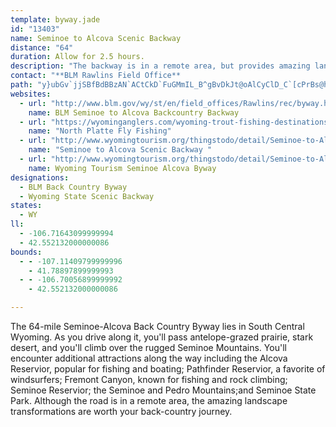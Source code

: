 ```yaml
---
template: byway.jade
id: "13403"
name: Seminoe to Alcova Scenic Backway
distance: "64"
duration: Allow for 2.5 hours.
description: "The backway is in a remote area, but provides amazing landscape transformations while traversing the Seminoe Mountains, the Pedro Mountains, and Fremont Canyon."
contact: "**BLM Rawlins Field Office**                                      \r\n1300 North Third                                             \r\nPO Box 2407                                                     \r\nRawlins, WY 82301                                          \r\n307-328-4200                                       \r\nFax: 307-328-4224                                                       \r\n\r\n\r\n\r\n"
path: "y}ubGv`jjSBfBdBBzAN`ACtCkD`FuGMmIL_B^gBvDkJt@oAlCyClD_C`[cPrBs@hJeA|AY|DsArAk@hBmArC_CrD_F|AaCxBkCbAg@rAShBXnBjA|@rAxDzN~@zBrAdCrBnCxCdCvDjCzNvK`BdAhCr@hIA|AR|CdAhCdB|i@dl@vCrC`I~IrClDlBrDrGfQbCjHRv@TdCtA|Xh@|DnAvDrAtBbAhArBtA|XnJzJjEfFpApVnCzDjAhD~AdDbCxAvAvCrDz@rAjKzSrDfGlClCbE`CxOdDrIRlCVn@HvB|@~@Rxg@lGr@?nA_@`FkDrBgAxBeBlDuDrCaBbDeAdCk@zC_@rCG|QnBxE^xEl@jHvBz@EpBsChDuG^e@`JuJz@i@`B[hAEbCJbGf@nJfBvMrCpC^x@OdXgO~GmFrF_GlSmXxHcF`Bu@nAC~Av@tNbKdAh@|@N|AGz^{D`Z_CnBTfFvA|QrFjBLrAAlG_Af@Q~@q@h@m@|FsIpAaB|@q@~q@a]|CwAbBa@~@EdGRnC^~Aj@bCdB|EzFbGhGdQrOzB`BtOjH|CfArFfAhCPrBEpIm@zn@}GdsAwL~PqAjQaBxq@sEhAb@rBrAj~@r{@rCpDv]bo@`Vxc@rDxDlF~CbIbExAdAdGfIxA~ArFjF|AhAlHlDrBpAlTzT~j@tm@|EtG|NnZbHdObApAbBxAvItDlDpA|GrAfVjDxBz@pFtChDjCbF~Fr@f@f@RtBXnMgAhIe@nD[hE}@zIgC~AY~a@_FhBPtAl@xd@~ZxLrIrHzE|Ap@`MxAl@RxEpCbBnAlSnU|GlIbEfGt@l@fAd@vGlBbAJbBKt@Yp@aApCkJfDiN^aAx@yAtB_@pZ?|CPbAt@xC|AvE`EtLhNh@`AxXh}@fH|SpJ`Xr@bDrHbi@bAlF|A|F|DzMda@rpAnNpa@xCbI|AxErIdTjE`KtNzW`J`L~GxF`AzAXtAlFja@ZvA|@xArFzGx@l@~@XjD\\pNf@`LxBtHxJbHhIlBzCdAbCvFpPrB~EnB`DlThYhA~@hDzB~@^|AVfD?rCrBtBzCbBpDxBhBvGtJ`@~@dAxDTrABdCOxCHfCd@~H`Gha@JpAOlGXdEnAbMvDvSHpAFrCWfIDzBJpBb@|ClDtP^jCb@pAp@xA|@nArGpHfAtCNjATr@|CtB|EzIZ|@\\jBh@zDrGdUlBrFfGnKn@jC|@~En@xAr@`AdAdA|FtCbAVvIl@|D{Ad@KbBFb@Gn@s@RmBJe@|@yATKd@BlAh@~AAb@Yn@eAb@gAd@kC?aBYmBNyFR}An@{AtAyB`CyBNg@?}@iAoGIeAHy@TaAbAkCD[Ei@wE{Je@sAOq@[iEm@sD@y@L]lD}DN_@JyBe@kFCyAb@_C|DcJ^{A?qAo@sDCq@LsCJo@N]VStAs@dAKh@P\\ETGLWPqBo@}IHQZGf@`GP`@l@HrBi@`A^RAbAy@h@Kx@FZC`@[VDRPL^PpBTf@tAdAbAf@v@LrDg@x@_@bCyCh@Sh@DZl@bArFJXf@RJGNe@{@aFu@{WJoCp@yDf@m@t@IZPfAlAr@^Z?^QTo@Cs@kDgLImBDkCE{Ae@cC?o@N_@b@c@VGjBFt@Yb@y@j@cEx@o@HATPl@tAPV|@ZZMvAsCx@M^Sd@eBb@mCX_CNaCH_@bGeO|@iC`BsHN_@LKN?TP`F`Md@Xh@WXg@fCmGf@a@f@C`@PfBdERx@XtCdBxH~AfJb@fAhA`A|Bv@lKrFpC~BjYpZdAz@dB\\rMz@v[nGp@DpAYd@a@t@gAvBwEx@_Ah@Sz@BxAr@|@n@nAvAv@rB^rB~@fk@X~Cd@fB\\x@nAjB|@r@nUbLrCdBrBtBnApBxArEXdBVxC@zDO`MNbEXdC|DhT~@xHbEfd@X~Bh@lCjAlD|Rlc@hFpHpCtChCzAvCb@`D@`BObC_AhAy@xDyD|J_Kv@aA|@yAhAmCrAqFnEcTr@uBr@aB~BcD`LwJlCwChA{ArBsDzn@{oAvByDt@y@x@y@lD_CxBq@tB_@ha@uExBBjALtCx@vDzB~@|@hBbC~uAxxBpH|Kvn@jbAlFdHlCrCzL`L`OzL~h@~a@~XhUnJ`Hh`CvzAxq@r`@dC`B|BxBbCxCfE`I|CxEtDfErNdLv`@pYlEnCzExBxA^pE~@fGl@|cAxCdFl@xIjB|s@hRpo@tT`YbKrU~HjiDllAzzCxdAvBlApIrG~AnAlCvClIzNbA`D~@fFNlBBrFMrC_ChYIfCLxCtChPfBhItA|E|ArDt@hAfAjAdCrArBX|AErAUx@]n@_@dBgBbA_Bh@gB^cCNcCIqDy@uOeAeQIsA@sBb@cDd@aB`@y@hByBdAy@r@YbC_@`J?hB\\bA^~@l@bFzFpXp\\t@t@fAj@x@VnBJ`Hq@fDs@z@]|BsAhA_@n@GdBPpAr@^r@^fAXlCCvGO|DgHpd@yBbUOfFTxFXrChBvHfB|DpArBvBfC`gEdgEdCbCpCfBpB`AnDx@tDXlD?d\\gEzJq@fqAgGz[oBxd@sBlIWjKs@~Pm@xAj@rAz@"
websites: 
  - url: "http://www.blm.gov/wy/st/en/field_offices/Rawlins/rec/byway.html"
    name: BLM Seminoe to Alcova Backcountry Backway
  - url: "https://wyominganglers.com/wyoming-trout-fishing-destinations/north-platte-fly-fishing/"
    name: "North Platte Fly Fishing"
  - url: "http://www.wyomingtourism.org/thingstodo/detail/Seminoe-to-Alcova-Scenic-Backway/31252"
    name: "Seminoe to Alcova Scenic Backway "
  - url: "http://www.wyomingtourism.org/thingstodo/detail/Seminoe-to-Alcova-Scenic-Backway/31252"
    name: Wyoming Tourism Seminoe Alcova Byway
designations: 
  - BLM Back Country Byway
  - Wyoming State Scenic Backway
states: 
  - WY
ll: 
  - -106.71643099999994
  - 42.552132000000086
bounds: 
  - - -107.11409799999996
    - 41.78897899999993
  - - -106.70056899999992
    - 42.552132000000086

---
```


<p>The 64-mile Seminoe-Alcova Back Country Byway lies in South Central Wyoming. As you drive along it, you'll pass antelope-grazed prairie, stark desert, and you'll climb over the rugged Seminoe Mountains. You'll encounter additional attractions along the way including the Alcova Reservior, popular for fishing and boating; Pathfinder Reservior, a favorite of windsurfers; Fremont Canyon, known for fishing and rock climbing; Seminoe Reservior; the Seminoe and Pedro Mountains;and Seminoe State Park. Although the road is in a remote area, the amazing landscape transformations are worth your back-country journey.</p>